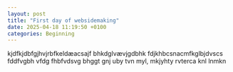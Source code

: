 ```yaml
---
layout: post
title: "First day of websidemaking"
date: 2025-04-18 11:19:50 +0100
categories: Beginning
---
```

kjdfkjdbfgjhvjrbfkeldæacsajf bhkdglvævjgdbhk
fdjkhbcsnacmfkglbjdvscs
fddfvgbh
vfdg fhbfvdsvg
bhggt
 gnj
 uby
 tvn
 myl,
 mkjyhty
 rvterca
 knl
lnmkn